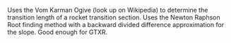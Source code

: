 Uses the Vom Karman Ogive (look up on Wikipedia) to determine the transition length of a rocket transition section. 
Uses the Newton Raphson Root finding method with a backward divided difference approximation for the slope. Good enough for GTXR.

